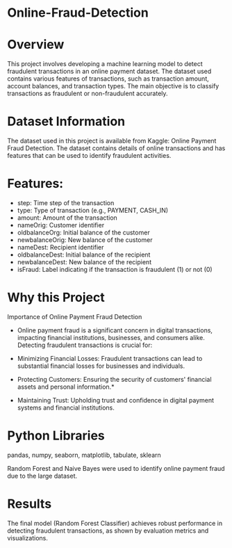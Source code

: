 # Online-Fraud-Detection
# Overview
This project involves developing a machine learning model to detect fraudulent transactions in an online payment dataset. The dataset used contains various features of transactions, such as transaction amount, account balances, and transaction types. The main objective is to classify transactions as fraudulent or non-fraudulent accurately.
# Dataset Information
The dataset used in this project is available from Kaggle: Online Payment Fraud Detection. The dataset contains details of online transactions and has features that can be used to identify fraudulent activities.

# Features:

* step: Time step of the transaction<br />
* type: Type of transaction (e.g., PAYMENT, CASH_IN) <br />
* amount: Amount of the transaction <br />
* nameOrig: Customer identifier <br />
* oldbalanceOrg: Initial balance of the customer <br />
* newbalanceOrig: New balance of the customer <br />
* nameDest: Recipient identifier <br />
* oldbalanceDest: Initial balance of the recipient <br />
* newbalanceDest: New balance of the recipient <br />
* isFraud: Label indicating if the transaction is fraudulent (1) or not (0) <br />


# Why this Project
Importance of Online Payment Fraud Detection
* Online payment fraud is a significant concern in digital transactions, impacting financial institutions, businesses, and consumers alike. Detecting fraudulent transactions is crucial for:

* Minimizing Financial Losses: Fraudulent transactions can lead to substantial financial losses for businesses and individuals.

* Protecting Customers: Ensuring the security of customers' financial assets and personal information.* 

* Maintaining Trust: Upholding trust and confidence in digital payment systems and financial institutions.

# Python Libraries
pandas, numpy, seaborn, matplotlib, tabulate, sklearn

Random Forest and Naive Bayes were used to identify online payment fraud due to the large dataset.

# Results
The final model (Random Forest Classifier) achieves robust performance in detecting fraudulent transactions, as shown by evaluation metrics and visualizations.
